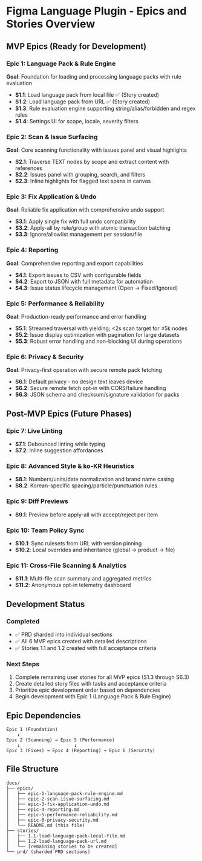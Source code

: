# Figma Language Plugin - Epics and Stories Overview

## MVP Epics (Ready for Development)

### Epic 1: Language Pack & Rule Engine
**Goal**: Foundation for loading and processing language packs with rule evaluation
- **S1.1**: Load language pack from local file ✅ (Story created)
- **S1.2**: Load language pack from URL ✅ (Story created)  
- **S1.3**: Rule evaluation engine supporting string/alias/forbidden and regex rules
- **S1.4**: Settings UI for scope, locale, severity filters

### Epic 2: Scan & Issue Surfacing  
**Goal**: Core scanning functionality with issues panel and visual highlights
- **S2.1**: Traverse TEXT nodes by scope and extract content with references
- **S2.2**: Issues panel with grouping, search, and filters
- **S2.3**: Inline highlights for flagged text spans in canvas

### Epic 3: Fix Application & Undo
**Goal**: Reliable fix application with comprehensive undo support
- **S3.1**: Apply single fix with full undo compatibility
- **S3.2**: Apply-all by rule/group with atomic transaction batching
- **S3.3**: Ignore/allowlist management per session/file

### Epic 4: Reporting
**Goal**: Comprehensive reporting and export capabilities
- **S4.1**: Export issues to CSV with configurable fields
- **S4.2**: Export to JSON with full metadata for automation
- **S4.3**: Issue status lifecycle management (Open → Fixed/Ignored)

### Epic 5: Performance & Reliability
**Goal**: Production-ready performance and error handling
- **S5.1**: Streamed traversal with yielding; <2s scan target for ≤5k nodes
- **S5.2**: Issue display optimization with pagination for large datasets
- **S5.3**: Robust error handling and non-blocking UI during operations

### Epic 6: Privacy & Security
**Goal**: Privacy-first operation with secure remote pack fetching
- **S6.1**: Default privacy - no design text leaves device
- **S6.2**: Secure remote fetch opt-in with CORS/failure handling
- **S6.3**: JSON schema and checksum/signature validation for packs

## Post-MVP Epics (Future Phases)

### Epic 7: Live Linting
- **S7.1**: Debounced linting while typing
- **S7.2**: Inline suggestion affordances

### Epic 8: Advanced Style & ko-KR Heuristics  
- **S8.1**: Numbers/units/date normalization and brand name casing
- **S8.2**: Korean-specific spacing/particle/punctuation rules

### Epic 9: Diff Previews
- **S9.1**: Preview before apply-all with accept/reject per item

### Epic 10: Team Policy Sync
- **S10.1**: Sync rulesets from URL with version pinning
- **S10.2**: Local overrides and inheritance (global → product → file)

### Epic 11: Cross-File Scanning & Analytics
- **S11.1**: Multi-file scan summary and aggregated metrics
- **S11.2**: Anonymous opt-in telemetry dashboard

## Development Status

### Completed
- ✅ PRD sharded into individual sections
- ✅ All 6 MVP epics created with detailed descriptions
- ✅ Stories 1.1 and 1.2 created with full acceptance criteria

### Next Steps
1. Complete remaining user stories for all MVP epics (S1.3 through S6.3)
2. Create detailed story files with tasks and acceptance criteria
3. Prioritize epic development order based on dependencies
4. Begin development with Epic 1 (Language Pack & Rule Engine)

## Epic Dependencies
```
Epic 1 (Foundation) 
    ↓
Epic 2 (Scanning) → Epic 5 (Performance)
    ↓                    ↓
Epic 3 (Fixes) → Epic 4 (Reporting) → Epic 6 (Security)
```

## File Structure
```
docs/
├── epics/
│   ├── epic-1-language-pack-rule-engine.md
│   ├── epic-2-scan-issue-surfacing.md
│   ├── epic-3-fix-application-undo.md
│   ├── epic-4-reporting.md
│   ├── epic-5-performance-reliability.md
│   ├── epic-6-privacy-security.md
│   └── README.md (this file)
├── stories/
│   ├── 1.1-load-language-pack-local-file.md
│   ├── 1.2-load-language-pack-url.md
│   └── [remaining stories to be created]
└── prd/ (sharded PRD sections)
```
